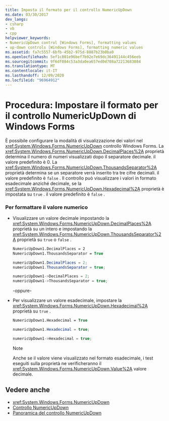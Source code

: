 ```yaml
---
title: Imposta il formato per il controllo NumericUpDown
ms.date: 03/30/2017
dev_langs:
- csharp
- vb
- cpp
helpviewer_keywords:
- NumericUpDown control [Windows Forms], formatting values
- up-down controls [Windows Forms], formatting numeric values
ms.assetid: fa7c5557-6bfb-45b2-975d-8887b23b0ba0
ms.openlocfilehash: 5ef1c801e96bef7b92e7e69dc36491144c456eeb
ms.sourcegitcommit: 9f6df084c53a3da0ea657ed0d708a72213683084
ms.translationtype: MT
ms.contentlocale: it-IT
ms.lasthandoff: 12/09/2020
ms.locfileid: "96964912"
---
```

# <a name="how-to-set-the-format-for-the-windows-forms-numericupdown-control"></a>Procedura: Impostare il formato per il controllo NumericUpDown di Windows Forms
È possibile configurare la modalità di visualizzazione dei valori nel <xref:System.Windows.Forms.NumericUpDown> controllo Windows Forms. La <xref:System.Windows.Forms.NumericUpDown.DecimalPlaces%2A> proprietà determina il numero di numeri visualizzati dopo il separatore decimale. il valore predefinito è 0. La <xref:System.Windows.Forms.NumericUpDown.ThousandsSeparator%2A> proprietà determina se un separatore verrà inserito tra tre cifre decimali. il valore predefinito è `false` . Il controllo può visualizzare i valori in formato esadecimale anziché decimale, se la <xref:System.Windows.Forms.NumericUpDown.Hexadecimal%2A> proprietà è impostata su `true` . il valore predefinito è `false` .  
  
### <a name="to-format-the-numeric-value"></a>Per formattare il valore numerico  
  
- Visualizzare un valore decimale impostando la <xref:System.Windows.Forms.NumericUpDown.DecimalPlaces%2A> proprietà su un intero e impostando la <xref:System.Windows.Forms.NumericUpDown.ThousandsSeparator%2A> proprietà su `true` o `false` .  
  
    ```vb  
    NumericUpDown1.DecimalPlaces = 2  
    NumericUpDown1.ThousandsSeparator = True  
    ```  
  
    ```csharp  
    numericUpDown1.DecimalPlaces = 2;  
    numericUpDown1.ThousandsSeparator = true;  
    ```  
  
    ```cpp  
    numericUpDown1->DecimalPlaces = 2;  
    numericUpDown1->ThousandsSeparator = true;  
    ```  
  
     -oppure-  
  
- Per visualizzare un valore esadecimale, impostare la <xref:System.Windows.Forms.NumericUpDown.Hexadecimal%2A> proprietà su `true` .  
  
    ```vb  
    NumericUpDown1.Hexadecimal = True  
    ```  
  
    ```csharp  
    numericUpDown1.Hexadecimal = true;  
    ```  
  
    ```cpp  
    numericUpDown1->Hexadecimal = true;  
    ```  
  
    > [!NOTE]
    > Anche se il valore viene visualizzato nel formato esadecimale, i test eseguiti sulla proprietà ne verificheranno il <xref:System.Windows.Forms.NumericUpDown.Value%2A> valore decimale.  
  
## <a name="see-also"></a>Vedere anche

- <xref:System.Windows.Forms.NumericUpDown>
- [Controllo NumericUpDown](numericupdown-control-windows-forms.md)
- [Panoramica del controllo NumericUpDown](numericupdown-control-overview-windows-forms.md)
